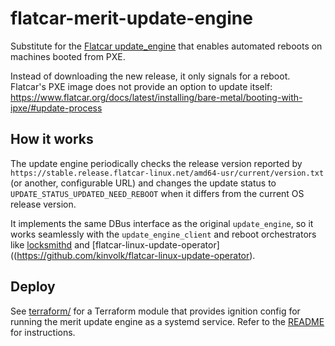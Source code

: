 # flatcar-merit-update-engine

Substitute for the [Flatcar
update_engine](https://github.com/kinvolk/update_engine) that enables automated
reboots on machines booted from PXE.

Instead of downloading the new release, it only signals for a reboot. Flatcar's PXE
image does not provide an option to update itself:
https://www.flatcar.org/docs/latest/installing/bare-metal/booting-with-ipxe/#update-process

## How it works

The update engine periodically checks the release version reported by
`https://stable.release.flatcar-linux.net/amd64-usr/current/version.txt` (or
another, configurable URL) and changes the update status to
`UPDATE_STATUS_UPDATED_NEED_REBOOT` when it differs from the current OS release
version.

It implements the same DBus interface as the original `update_engine`, so it
works seamlessly with the `update_engine_client` and reboot orchestrators like
[locksmithd](https://github.com/kinvolk/locksmithd) and
[flatcar-linux-update-operator]((https://github.com/kinvolk/flatcar-linux-update-operator).

## Deploy

See [terraform/](terraform/) for a Terraform module that provides ignition
config for running the merit update engine as a systemd service. Refer to the
[README](terraform/README.md) for instructions.
